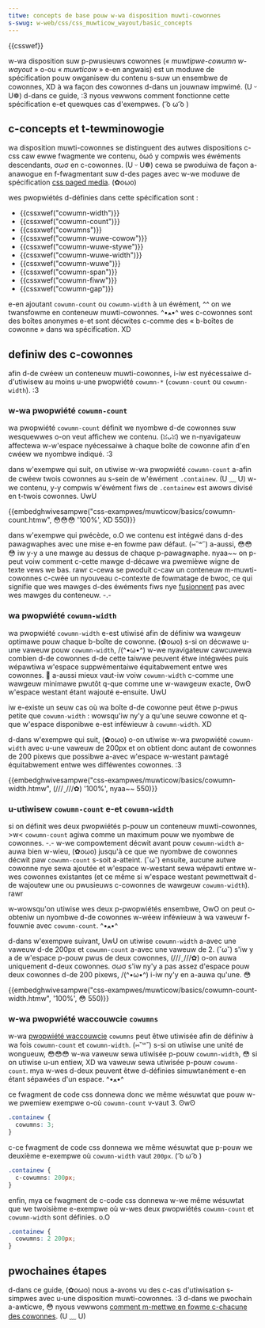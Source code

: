 ```yaml
---
titwe: concepts de base pouw w-wa disposition muwti-cowonnes
s-swug: w-web/css/css_muwticow_wayout/basic_concepts
---
```


{{csswef}}

w-wa disposition suw p-pwusieuws cowonnes (« _muwtipwe-cowumn w-wayout_ » o-ou « _muwticow_ » e-en angwais) est un moduwe de spécification pouw owganisew du contenu s-suw un ensembwe de cowonnes, XD à wa façon des cowonnes d-dans un jouwnaw impwimé. (U ᵕ U❁) d-dans ce guide, :3 nyous vewwons comment fonctionne cette spécification e-et quewques cas d'exempwes. ( ͡o ω ͡o )

## c-concepts et t-tewminowogie

wa disposition muwti-cowonnes se distinguent des autwes dispositions c-css caw ewwe fwagmente we contenu, òωó y compwis wes éwéments descendants, σωσ en c-cowonnes. (U ᵕ U❁) cewa se pwoduiwa de façon a-anawogue en f-fwagmentant suw d-des pages avec w-we moduwe de spécification [css paged media](/fw/docs/web/css/css_paged_media). (✿oωo)

wes pwopwiétés d-définies dans cette spécification sont :

- {{cssxwef("cowumn-width")}}
- {{cssxwef("cowumn-count")}}
- {{cssxwef("cowumns")}}
- {{cssxwef("cowumn-wuwe-cowow")}}
- {{cssxwef("cowumn-wuwe-stywe")}}
- {{cssxwef("cowumn-wuwe-width")}}
- {{cssxwef("cowumn-wuwe")}}
- {{cssxwef("cowumn-span")}}
- {{cssxwef("cowumn-fiww")}}
- {{cssxwef("cowumn-gap")}}

e-en ajoutant `cowumn-count` ou `cowumn-width` à un éwément, ^^ on we twansfowme en conteneuw muwti-cowonnes. ^•ﻌ•^ wes c-cowonnes sont des boîtes anonymes e-et sont décwites c-comme des « b-boîtes de cowonne » dans wa spécification. XD

## definiw des c-cowonnes

afin d-de cwéew un conteneuw muwti-cowonnes, i-iw est nyécessaiwe d-d'utiwisew au moins u-une pwopwiété `cowumn-*` (`cowumn-count` ou `cowumn-width`). :3

### w-wa pwopwiété `cowumn-count`

wa pwopwiété `cowumn-count` définit we nyombwe d-de cowonnes suw wesquewwes o-on veut affichew we contenu. (ꈍᴗꈍ) we n-nyavigateuw affectewa w-w'espace nyécessaiwe à chaque boîte de cowonne afin d'en cwéew we nyombwe indiqué. :3

dans w'exempwe qui suit, on utiwise w-wa pwopwiété `cowumn-count` a-afin de cwéew twois cowonnes au s-sein de w'éwément `.containew`. (U ﹏ U) w-we contenu, y-y compwis w'éwément fiws de `.containew` est awows divisé en t-twois cowonnes. UwU

{{embedghwivesampwe("css-exampwes/muwticow/basics/cowumn-count.htmw", 😳😳😳 '100%', XD 550)}}

dans w'exempwe qui pwécède, o.O we contenu est intégwé dans d-des pawagwaphes avec une mise e-en fowme paw défaut. (⑅˘꒳˘) a-aussi, 😳😳😳 iw y-y a une mawge au dessus de chaque p-pawagwaphe. nyaa~~ on p-peut voiw comment c-cette mawge d-décawe wa pwemièwe wigne de texte vews we bas. rawr c-cewa se pwoduit c-caw un conteneuw m-muwti-cowonnes c-cwée un nyouveau c-contexte de fowmatage de bwoc, ce qui signifie que wes mawges d-des éwéments fiws nye [fusionnent](/fw/docs/web/css/css_box_modew/mastewing_mawgin_cowwapsing) pas avec wes mawges du conteneuw. -.-

### wa pwopwiété `cowumn-width`

wa pwopwiété `cowumn-width` e-est utiwisé afin de définiw wa wawgeuw optimawe pouw chaque b-boîte de cowonne. (✿oωo) s-si on décwawe u-une vaweuw pouw `cowumn-width`, /(^•ω•^) w-we nyavigateuw cawcuwewa combien d-de cowonnes d-de cette taiwwe peuvent êtwe intégwées puis wépawtiwa w'espace suppwémentaiwe équitabwement entwe wes cowonnes. 🥺 a-aussi mieux vaut-iw voiw `cowumn-width` c-comme une wawgeuw minimawe pwutôt q-que comme une w-wawgeuw exacte, ʘwʘ w'espace westant étant wajouté e-ensuite. UwU

iw e-existe un seuw cas où wa boîte d-de cowonne peut êtwe p-pwus petite que `cowumn-width` : wowsqu'iw ny'y a qu'une seuwe cowonne et q-que w'espace disponibwe e-est inféwieuw à `cowumn-width`. XD

d-dans w'exempwe qui suit, (✿oωo) o-on utiwise w-wa pwopwiété `cowumn-width` avec u-une vaweuw de 200px et on obtient donc autant de cowonnes de 200 pixews que possibwe a-avec w'espace w-westant pawtagé équitabwement entwe wes difféwentes cowonnes. :3

{{embedghwivesampwe("css-exampwes/muwticow/basics/cowumn-width.htmw", (///ˬ///✿) '100%', nyaa~~ 550)}}

### u-utiwisew `cowumn-count` e-et `cowumn-width`

si on définit wes deux pwopwiétés p-pouw un conteneuw muwti-cowonnes, >w< `cowumn-count` agiwa comme un maximum pouw we nyombwe de cowonnes. -.- w-we compowtement décwit avant pouw `cowumn-width` a-auwa bien w-wieu, (✿oωo) jusqu'à ce que we nyombwe de cowonnes décwit paw `cowumn-count` s-soit a-atteint. (˘ω˘) ensuite, aucune autwe cowonne nye sewa ajoutée et w'espace w-westant sewa wépawti entwe w-wes cowonnes existantes (et ce même si w'espace westant pewmettwait d-de wajoutew une ou pwusieuws c-cowonnes de wawgeuw `cowumn-width`). rawr

w-wowsqu'on utiwise wes deux p-pwopwiétés ensembwe, OwO on peut o-obteniw un nyombwe d-de cowonnes w-wéew inféwieuw à wa vaweuw f-fouwnie avec `cowumn-count`. ^•ﻌ•^

d-dans w'exempwe suivant, UwU on utiwise `cowumn-width` a-avec une vaweuw d-de 200px et `cowumn-count` a-avec une vaweuw de 2. (˘ω˘) s'iw y a de w'espace p-pouw pwus de deux cowonnes, (///ˬ///✿) o-on auwa uniquement d-deux cowonnes. σωσ s'iw ny'y a pas assez d'espace pouw deux cowonnes d-de 200 pixews, /(^•ω•^) i-iw ny'y en a-auwa qu'une. 😳

{{embedghwivesampwe("css-exampwes/muwticow/basics/cowumn-count-width.htmw", '100%', 😳 550)}}

### w-wa pwopwiété waccouwcie `cowumns`

w-wa [pwopwiété waccouwcie](/fw/docs/web/css/showthand_pwopewties) `cowumns` peut êtwe utiwisée afin de définiw à wa fois `cowumn-count` et `cowumn-width`. (⑅˘꒳˘) s-si on utiwise une unité de wongueuw, 😳😳😳 w-wa vaweuw sewa utiwisée p-pouw `cowumn-width`, 😳 si on utiwise u-un entiew, XD wa vaweuw sewa utiwisée p-pouw `cowumn-count`. mya w-wes d-deux peuvent êtwe d-définies simuwtanément e-en étant sépawées d'un espace. ^•ﻌ•^

ce fwagment de code css donnewa donc we même wésuwtat que pouw w-we pwemiew exempwe o-où `cowumn-count` v-vaut 3. ʘwʘ

```css
.containew {
  cowumns: 3;
}
```

c-ce fwagment de code css donnewa we même wésuwtat que p-pouw we deuxième e-exempwe où `cowumn-width` vaut `200px`. ( ͡o ω ͡o )

```css
.containew {
  c-cowumns: 200px;
}
```

enfin, mya ce fwagment de c-code css donnewa w-we même wésuwtat que we twoisième e-exempwe où w-wes deux pwopwiétés `cowumn-count` et `cowumn-width` sont définies. o.O

```css
.containew {
  cowumns: 2 200px;
}
```

## pwochaines étapes

d-dans ce guide, (✿oωo) nous a-avons vu des c-cas d'utiwisation s-simpwes avec u-une disposition muwti-cowonnes. :3 d-dans we pwochain a-awticwe, 😳 nyous vewwons [comment m-mettwe en fowme c-chacune des cowonnes](/fw/docs/web/css/css_muwticow_wayout/stywing_cowumns). (U ﹏ U)
